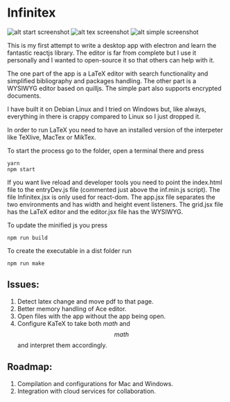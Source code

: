 # Infinitex
![alt start screenshot](https://raw.githubusercontent.com/fetacore/Infinitex/master/start.png) ![alt tex screenshot](https://raw.githubusercontent.com/fetacore/Infinitex/master/tex.png) ![alt simple screenshot](https://raw.githubusercontent.com/fetacore/Infinitex/master/simple.png)

This is my first attempt to write a desktop app with electron and learn the fantastic reactjs library. The editor is far from complete but I use it personally and I wanted to open-source it so that others can help with it.

The one part of the app is a LaTeX editor with search functionality and simplified bibliography and packages handling. The other part is a WYSIWYG editor based on quilljs. The simple part also supports encrypted documents.

I have built it on Debian Linux and I tried on Windows but, like always, everything in there is crappy compared to Linux so I just dropped it.

In order to run LaTeX you need to have an installed version of the interpeter like TeXlive, MacTex or MikTex.

To start the process go to the folder, open a terminal there and press
```
yarn
npm start
```
If you want live reload and developer tools you need to point the index.html file to the entryDev.js file (commented just above the inf.min.js script).
The file Infinitex.jsx is only used for react-dom. The app.jsx file separates the two environments and has width and height event listeners.
The grid.jsx file has the LaTeX editor and the editor.jsx file has the WYSIWYG.


To update the minified js you press
```
npm run build
```

To create the executable in a dist folder run
```
npm run make
```

## Issues:
1. Detect latex change and move pdf to that page.
2. Better memory handling of Ace editor.
3. Open files with the app without the app being open.
4. Configure KaTeX to take both $math$ and $$math$$ and interpret them accordingly.

## Roadmap:
1. Compilation and configurations for Mac and Windows.
2. Integration with cloud services for collaboration.
